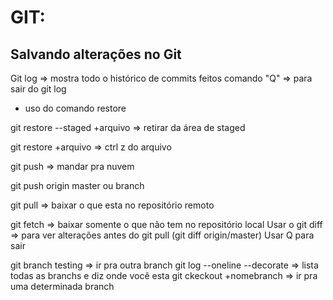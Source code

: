 # GIT:
## Salvando alterações no Git

Git log => mostra todo o histórico de commits feitos
comando "Q" => para sair do git log

* uso do comando restore

git restore --staged +arquivo => retirar da área de staged

git restore +arquivo => ctrl z do arquivo

git push => mandar pra nuvem

git push origin master ou branch

git pull => baixar o que esta no repositório remoto

git fetch => baixar somente o que não tem no repositório local 
Usar o git diff => para ver alterações antes do git pull (git diff origin/master) Usar Q para sair

git branch testing => ir pra outra branch
git log --oneline --decorate => lista todas as branchs e diz onde você esta
git ckeckout +nomebranch => ir pra uma determinada branch



